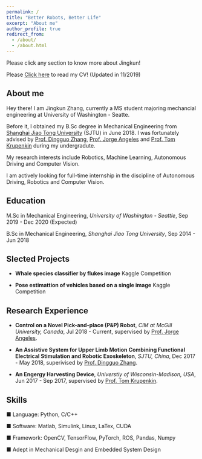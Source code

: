 ```yaml
---
permalink: /
title: "Better Robots, Better Life"
excerpt: "About me"
author_profile: true
redirect_from: 
  - /about/
  - /about.html
---
```


Please click any section to know more about Jingkun!

Please [Click here](https://drive.google.com/file/d/1eBKGYFaonvZ0L62CwaJiRnOk0Fq75cxq/view?usp=sharing) to read my CV! (Updated in 11/2019)

## About me

Hey there! I am Jingkun Zhang, currently a MS student majoring mechancial engineering at University of Washington - Seatte.

Before it, I obtained my B.Sc degree in Mechanical Engineering from [Shanghai Jiao Tong University](http://202.120.53.238/English/) (SJTU) in June 2018. I was fortunately advised by [Prof. Dingguo Zhang](http://bbl.sjtu.edu.cn/dgzhang), [Prof. Jorge Angeles](http://www.cim.mcgill.ca/~angeles/) and [Prof. Tom Krupenkin](https://directory.engr.wisc.edu/me/Faculty/Krupenkin_Tom/) during my undergradute.

My research interests include Robotics, Machine Learning, Autonomous Driving and Computer Vision.

I am actively looking for full-time internship in the discipline of Autonomous Driving, Robotics and Computer Vision. 

## Education

M.Sc in Mechanical Engineering, *University of Washington - Seattle*, Sep 2019 - Dec 2020 (Expected)

B.Sc in Mechanical Engineering, *Shanghai Jiao Tong University*, Sep 2014 - Jun 2018

## Slected Projects

- **Whale species classifier by flukes image** Kaggle Competition

- **Pose estimattion of vehicles based on a single image** Kaggle Competition


## Research Experience

- **Control on a Novel Pick-and-place (P&P) Robot**, *CIM at McGill University, Canada*, Jul 2018 - Current, supervised by [Prof. Jorge Angeles](http://www.cim.mcgill.ca/~angeles/).

- **An Assistive System for Upper Limb Motion Combining Functional Electrical Stimulation and Robotic Exoskeleton**, *SJTU, China*, Dec 2017 - May 2018, superivised by [Prof. Dingguo Zhang](http://bbl.sjtu.edu.cn/dgzhang).

- **An Engergy Harvesting Device**, *Universtiy of Wisconsin-Madison, USA*, Jun 2017 - Sep 2017, supervised by [Prof. Tom Krupenkin](https://directory.engr.wisc.edu/me/Faculty/Krupenkin_Tom/).

## Skills

■ Language: Python, C/C++

■ Software: Matlab, Simulink, Linux, LaTex, CUDA

■ Framework: OpenCV, TensorFlow, PyTorch, ROS, Pandas, Numpy

■ Adept in Mechanical Desgin and Embedded System Design

